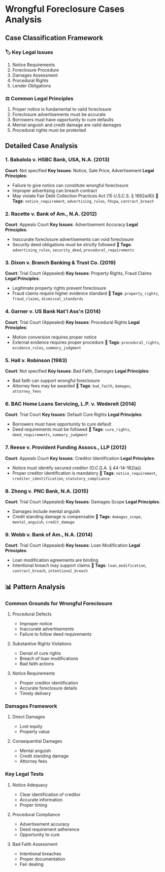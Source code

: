 # Wrongful Foreclosure Cases Analysis

## Case Classification Framework

### 🏷️ Key Legal Issues
1. Notice Requirements
2. Foreclosure Procedure
3. Damages Assessment
4. Procedural Rights
5. Lender Obligations

### ⚖️ Common Legal Principles
1. Proper notice is fundamental to valid foreclosure
2. Foreclosure advertisements must be accurate
3. Borrowers must have opportunity to cure defaults
4. Mental anguish and credit damage are valid damages
5. Procedural rights must be protected

## Detailed Case Analysis

### 1. Babalola v. HSBC Bank, USA, N.A. (2013)
**Court**: Not specified
**Key Issues**: Notice, Sale Price, Advertisement
**Legal Principles**:
- Failure to give notice can constitute wrongful foreclosure
- Improper advertising can breach contract
- May violate Fair Debt Collection Practices Act (15 U.S.C.S. § 1692a(6))
**🔖 Tags**: `notice_requirement`, `advertising_rules`, `fdcpa`, `contract_breach`

### 2. Racette v. Bank of Am., N.A. (2012)
**Court**: Appeals Court
**Key Issues**: Advertisement Accuracy
**Legal Principles**:
- Inaccurate foreclosure advertisements can void foreclosure
- Security deed obligations must be strictly followed
**🔖 Tags**: `advertising_rules`, `security_deed`, `procedural_requirements`

### 3. Dixon v. Branch Banking & Trust Co. (2019)
**Court**: Trial Court (Appealed)
**Key Issues**: Property Rights, Fraud Claims
**Legal Principles**:
- Legitimate property rights prevent foreclosure
- Fraud claims require higher evidence standard
**🔖 Tags**: `property_rights`, `fraud_claims`, `dismissal_standards`

### 4. Garner v. US Bank Nat'l Ass'n (2014)
**Court**: Trial Court (Appealed)
**Key Issues**: Procedural Rights
**Legal Principles**:
- Motion conversion requires proper notice
- External evidence requires proper procedure
**🔖 Tags**: `procedural_rights`, `evidence_rules`, `summary_judgment`

### 5. Hall v. Robinson (1983)
**Court**: Not specified
**Key Issues**: Bad Faith, Damages
**Legal Principles**:
- Bad faith can support wrongful foreclosure
- Attorney fees may be awarded
**🔖 Tags**: `bad_faith`, `damages`, `attorney_fees`

### 6. BAC Home Loans Servicing, L.P. v. Wedereit (2014)
**Court**: Trial Court
**Key Issues**: Default Cure Rights
**Legal Principles**:
- Borrowers must have opportunity to cure default
- Deed requirements must be followed
**🔖 Tags**: `cure_rights`, `deed_requirements`, `summary_judgment`

### 7. Reese v. Provident Funding Assocs., LLP (2012)
**Court**: Appeals Court
**Key Issues**: Creditor Identification
**Legal Principles**:
- Notice must identify secured creditor (O.C.G.A. § 44-14-162(a))
- Proper creditor identification is mandatory
**🔖 Tags**: `notice_requirement`, `creditor_identification`, `statutory_compliance`

### 8. Zhong v. PNC Bank, N.A. (2015)
**Court**: Trial Court (Appealed)
**Key Issues**: Damages Scope
**Legal Principles**:
- Damages include mental anguish
- Credit standing damage is compensable
**🔖 Tags**: `damages_scope`, `mental_anguish`, `credit_damage`

### 9. Webb v. Bank of Am., N.A. (2014)
**Court**: Trial Court (Appealed)
**Key Issues**: Loan Modification
**Legal Principles**:
- Loan modification agreements are binding
- Intentional breach may support claims
**🔖 Tags**: `loan_modification`, `contract_breach`, `intentional_breach`

## 📊 Pattern Analysis

### Common Grounds for Wrongful Foreclosure
1. Procedural Defects
   - Improper notice
   - Inaccurate advertisements
   - Failure to follow deed requirements

2. Substantive Rights Violations
   - Denial of cure rights
   - Breach of loan modifications
   - Bad faith actions

3. Notice Requirements
   - Proper creditor identification
   - Accurate foreclosure details
   - Timely delivery

### Damages Framework
1. Direct Damages
   - Lost equity
   - Property value

2. Consequential Damages
   - Mental anguish
   - Credit standing damage
   - Attorney fees

### Key Legal Tests
1. Notice Adequacy
   - Clear identification of creditor
   - Accurate information
   - Proper timing

2. Procedural Compliance
   - Advertisement accuracy
   - Deed requirement adherence
   - Opportunity to cure

3. Bad Faith Assessment
   - Intentional breaches
   - Proper documentation
   - Fair dealing
